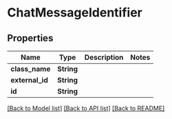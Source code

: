 # ChatMessageIdentifier

## Properties

Name | Type | Description | Notes
------------ | ------------- | ------------- | -------------
**class_name** | **String** |  | 
**external_id** | **String** |  | 
**id** | **String** |  | 

[[Back to Model list]](../README.md#documentation-for-models) [[Back to API list]](../README.md#documentation-for-api-endpoints) [[Back to README]](../README.md)


